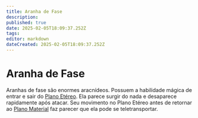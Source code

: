 ```yaml
---
title: Aranha de Fase
description: 
published: true
date: 2025-02-05T18:09:37.252Z
tags: 
editor: markdown
dateCreated: 2025-02-05T18:09:37.252Z
---
```


# Aranha de Fase
Aranhas de fase são enormes aracnídeos. Possuem a habilidade mágica de entrar e sair do [Plano Etéreo](/lugares/plano-etereo). Ela parece surgir do nada e desaparece rapidamente após atacar. Seu movimento no Plano Etéreo antes de retornar ao [Plano Material](/lugares/plano-material) faz parecer que ela pode se teletransportar.